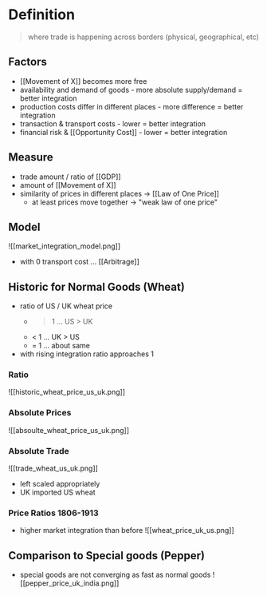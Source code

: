 # Definition
> where trade is happening across borders (physical, geographical, etc)

## Factors
- [[Movement of X]] becomes more free
- availability and demand of goods - more absolute supply/demand = better integration 
- production costs differ in different places - more difference = better integration
- transaction & transport costs - lower = better integration
- financial risk & [[Opportunity Cost]] - lower = better integration

## Measure
- trade amount / ratio of [[GDP]]
- amount of [[Movement of X]]
- similarity of prices in different places -> [[Law of One Price]]
	- at least prices move together -> "weak law of one price"

## Model
![[market_integration_model.png]]
- with 0 transport cost ... [[Arbitrage]]

## Historic for Normal Goods (Wheat)
- ratio of US / UK wheat price 
	- > 1 ... US > UK
	- < 1 ... UK > US
	- = 1 ... about same
- with rising integration ratio approaches 1
### Ratio
![[historic_wheat_price_us_uk.png]]
### Absolute Prices
![[absoulte_wheat_price_us_uk.png]]
### Absolute Trade
![[trade_wheat_us_uk.png]]
- left scaled appropriately
- UK imported US wheat
### Price Ratios 1806-1913
- higher market integration than before
![[wheat_price_uk_us.png]]

## Comparison to Special goods (Pepper)
- special goods are not converging as fast as normal goods
![[pepper_price_uk_india.png]]
